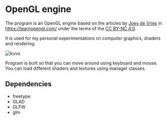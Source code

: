 <h1>OpenGL engine</h1>

<p>The program is an OpenGL engine based on the articles by <a href="https://twitter.com/JoeyDeVriez">Joey de Vries</a> in <a href="https://learnopengl.com/">https://learnopengl.com/</a> under the terms of the <a href="https://creativecommons.org/licenses/by/4.0/">CC BY-NC 4.0</a>.</p>
<p>It is used for my personal experimentations on computer graphics, shaders and rendering.</p>

![kuva](https://github.com/heissendo/OpenGLFramework/assets/47637198/488f8810-5440-488a-9b59-d3961d8ec598)

<p>Program is built so that you can move around using keyboard and mouse. You can load different shaders and textures using manager classes.</p>

<h2>Dependencies</h2>
<ul>
<li>freetype</li>
<li>GLAD</li>
<li>GLFW</li>
<li>glm</li>
</ul>
